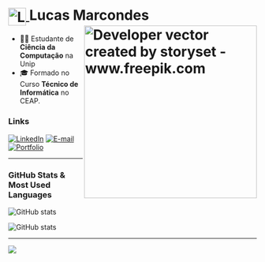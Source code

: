 <div>
  <h1>
    <a href="https://lucas-rm.github.io/Portifolio">
      <img align="center" alt="Logo Lucas Marcondes" width="36px" src="https://github.com/user-attachments/assets/33c0bc42-2395-43c8-97f9-c5b40af879bf">
    </a>
    <span>Lucas Marcondes</span>
    <img align="right" alt="Developer vector created by storyset - www.freepik.com" height="350" src="https://github.com/user-attachments/assets/3c133251-d134-4dea-ba64-ea353943d4d8">
  </h1>
  <div>
    <ul>
      <li>👨‍💻 Estudante de <b>Ciência da Computação</b> na Unip</li>
      <li>🎓 Formado no Curso <b>Técnico de Informática</b> no CEAP.</li>
    </ul>
  </div>
</div>

### Links

[![LinkedIn](https://skillicons.dev/icons?i=linkedin)](https://www.linkedin.com/in/lucas-marcondes01)
[![E-mail](https://skillicons.dev/icons?i=gmail)](mailto:lucas.marcondes36@gmail.com?subject=%27subject%20text%27)
[![Portfolio](https://skillicons.dev/icons?i=github)](https://lucas-rm.github.io/Portifolio/)

---

### GitHub Stats & Most Used Languages

![GitHub stats](https://github-readme-stats-git-masterrstaa-rickstaa.vercel.app/api?username=Lucas-RM&hide_title=true&show_icons=true&include_all_commits=true&count_private=true&line_height=25&hide=issues&bg_color=000&title_color=253FE8&text_color=FFF&border_radius=3&border_color=27B9E6&icon_color=253FE8&theme=tokyonight)

![GitHub stats](https://github-readme-stats.vercel.app/api/top-langs/?username=Lucas-RM&repo=github-readme-stats&hide_title=true&layout=compact&langs_count=7&bg_color=000&title_color=253FE8&text_color=FFF&border_radius=3&border_color=27B9E6&icon_color=253FE8&theme=tokyonight")

---

<div>
  <p>
    <a href="https://skillicons.dev">
      <img src="https://skillicons.dev/icons?i=cs,java,py,dotnet,js,nodejs,arduino,html,css,git" />
    </a>
  </p>
</div>
